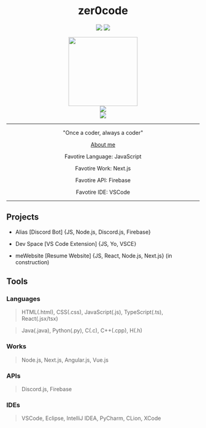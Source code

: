 <p align="center">
  <h1 align="center">zer0code</h1>
</p>
<p align="center">
  <img src="https://img.shields.io/badge/slashDEV-slash-red"/>
  <img src="https://wakatime.com/badge/user/360b9b99-ab30-48e8-8c3b-7722027bf78d.svg"/>
</p>
<div align="center">
<img height="180em" src="https://github-readme-stats.vercel.app/api?username=zer0code9&show_icons=true&hide_border=true&count_private=true&include_all_commits=true&title_color=f00&text_color=ffa500&icon_color=f00&bg_color=000&env=PAT_1" />
  <br>
<img src="https://github-readme-stats.vercel.app/api/top-langs/?username=zer0code9&hide_border=true&layout=compact&title_color=f00&text_color=ffa500&icon_color=f00&bg_color=000&env=PAT_1" />
  <br>
<img src="https://github-readme-stats.vercel.app/api/wakatime?username=zer0code9" />
</div>

<hr>
<p align="center">"Once a coder, always a coder"</p>
<p align="center"><a href="https://zer0less.vercel.app/">About me</a></p>
<p align="center">Favotire Language: JavaScript</p>
<p align="center">Favotire Work: Next.js</p>
<p align="center">Favotire API: Firebase</p>
<p align="center">Favotire IDE: VSCode</p>
<hr>

## Projects

- Alias [Discord Bot] {JS, Node.js, Discord.js, Firebase}

- Dev Space [VS Code Extension] {JS, Yo, VSCE}

- meWebsite [Resume Website] {JS, React, Node.js, Next.js} (in construction)

## Tools

### Languages

> HTML(.html), CSS(.css), JavaScript(.js), TypeScript(.ts), React(.jsx/tsx)

> Java(.java), Python(.py), C(.c), C++(.cpp), H(.h)

### Works

> Node.js, Next.js, Angular.js, Vue.js

### APIs

> Discord.js, Firebase

### IDEs

> VSCode, Eclipse, IntelliJ IDEA, PyCharm, CLion, XCode
